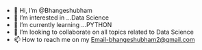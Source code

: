 - 👋 Hi, I’m @Bhangeshubham
- 👀 I’m interested in ...Data Science
- 🌱 I’m currently learning ...PYTHON
- 💞️ I’m looking to collaborate on all topics related to Data Science
- 📫 How to reach me on my Email-bhangeshubham2@gmail.com

<!---
Bhangeshubham/Bhangeshubham is a ✨ special ✨ repository because its `README.md` (this file) appears on your GitHub profile.
You can click the Preview link to take a look at your changes.
--->
